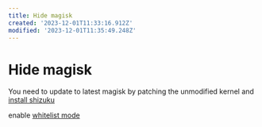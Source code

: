 ```yaml
---
title: Hide magisk
created: '2023-12-01T11:33:16.912Z'
modified: '2023-12-01T11:35:49.248Z'
---
```


# Hide magisk

You need to update to latest magisk by patching the unmodified kernel and [install shizuku](https://github.com/RikkaApps/Shizuku/blob/master/README.md)

enable [whitelist mode](https://shizuku.rikka.app/)
